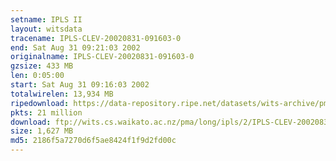 ```yaml
---
setname: IPLS II
layout: witsdata
tracename: IPLS-CLEV-20020831-091603-0
end: Sat Aug 31 09:21:03 2002
originalname: IPLS-CLEV-20020831-091603-0
gzsize: 433 MB
len: 0:05:00
start: Sat Aug 31 09:16:03 2002
totalwirelen: 13,934 MB
ripedownload: https://data-repository.ripe.net/datasets/wits-archive/pma/long/ipls/2/IPLS-CLEV-20020831-091603-0.gz
pkts: 21 million
download: ftp://wits.cs.waikato.ac.nz/pma/long/ipls/2/IPLS-CLEV-20020831-091603-0.gz
size: 1,627 MB
md5: 2186f5a7270d6f5ae8424f1f9d2fd00c
---
```

